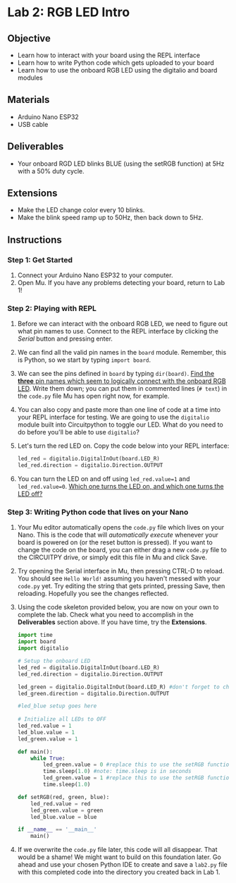 # Lab 2: RGB LED Intro

## Objective
- Learn how to interact with your board using the REPL interface 
- Learn how to write Python code which gets uploaded to your board
- Learn how to use the onboard RGB LED using the digitalio and board modules

## Materials
- Arduino Nano ESP32
- USB cable

## Deliverables
- Your onboard RGD LED blinks BLUE (using the setRGB function) at 5Hz with a 50% duty cycle. 

## Extensions
- Make the LED change color every 10 blinks.
- Make the blink speed ramp up to 50Hz, then back down to 5Hz. 

## Instructions

### Step 1: Get Started
1. Connect your Arduino Nano ESP32 to your computer.
2. Open Mu. If you have any problems detecting your board, return to Lab 1!

### Step 2: Playing with REPL
1. Before we can interact with the onboard RGB LED, we need to figure out what pin names to use. Connect to the REPL interface by clicking the *Serial* button and pressing enter.

2. We can find all the valid pin names in the `board` module. Remember, this is Python, so we start by typing `import board`. 

3. We can see the pins defined in `board` by typing `dir(board)`. <u>Find the **three** pin names which seem to logically connect with the onboard RGB LED</u>. Write them down; you can put them in commented lines (`# text`) in the `code.py` file Mu has open right now, for example. 

4. You can also copy and paste more than one line of code at a time into your REPL interface for testing. We are going to use the `digitalio` module built into Circuitpython to toggle our LED. What do you need to do before you'll be able to use `digitalio`?

5. Let's turn the red LED on. Copy the code below into your REPL interface:
    ```python
    led_red = digitalio.DigitalInOut(board.LED_R)
    led_red.direction = digitalio.Direction.OUTPUT
    ```

6. You can turn the LED on and off using `led_red.value=1` and `led_red.value=0`. <u>Which one turns the LED on, and which one turns the LED off?</u>

### Step 3: Writing Python code that lives on your Nano
1.  Your Mu editor automatically opens the `code.py` file which lives on your Nano. This is the code that will *automatically execute* whenever your board is powered on (or the reset button is pressed). If you want to change the code on the board, you can either drag a new `code.py` file to the CIRCUITPY drive, or simply edit this file in Mu and click Save.

2. Try opening the Serial interface in Mu, then pressing CTRL-D to reload. You should see `Hello World!` assuming you haven't messed with your `code.py` yet. Try editing the string that gets printed, pressing Save, then reloading. Hopefully you see the changes reflected.

3. Using the code skeleton provided below, you are now on your own to complete the lab. Check what you need to accomplish in the **Deliverables** section above. If you have time, try the **Extensions**. 

    ```python
    import time
    import board
    import digitalio

    # Setup the onboard LED
    led_red = digitalio.DigitalInOut(board.LED_R)
    led_red.direction = digitalio.Direction.OUTPUT

    led_green = digitalio.DigitalInOut(board.LED_R) #don't forget to change this to the correct pin
    led_green.direction = digitalio.Direction.OUTPUT
    
    #led_blue setup goes here
  
    # Initialize all LEDs to OFF
    led_red.value = 1
    led_blue.value = 1
    led_green.value = 1

    def main():
        while True:
            led_green.value = 0 #replace this to use the setRGB function instead
            time.sleep(1.0) #note: time.sleep is in seconds
            led_green.value = 1 #replace this to use the setRGB function instead
            time.sleep(1.0)

    def setRGB(red, green, blue):
        led_red.value = red
        led_green.value = green
        led_blue.value = blue

    if __name__ == '__main__'
        main()
    ```

4. If we overwrite the `code.py` file later, this code will all disappear. That would be a shame! We might want to build on this foundation later. Go ahead and use your chosen Python IDE to create and save a `lab2.py` file with this completed code into the directory you created back in Lab 1. 